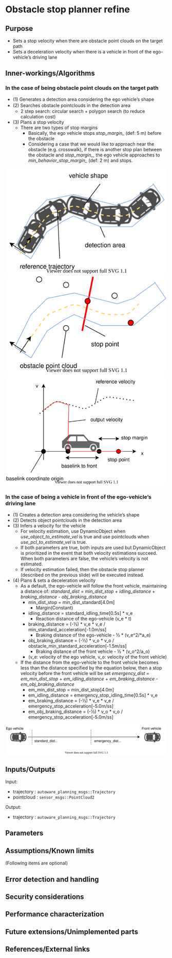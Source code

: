 # Obstacle stop planner refine

## Purpose

- Sets a stop velocity when there are obstacle point clouds on the target path
- Sets a deceleration velocity when there is a vehicle in front of the ego-vehicle’s driving lane

## Inner-workings/Algorithms

### In the case of being obstacle point clouds on the target path

- (1) Generates a detection area considering the ego vehicle’s shape
- (2) Searches obstacle pointclouds in the detection area　
	- 2 step search: circular search + polygon search (to reduce calculation cost)
- (3) Plans a stop velocity
	- There are two types of stop margins
		- Basically, the ego vehicle stops *stop_margin_* (def: 5 m) before the obstacle
		- Considering a case that we would like to approach near the obstacle (e.g. crosswalk), if there is another stop plan between the obstacle and *stop_margin_*, the ego vehicle approaches to *min_behavior_stop_margin_* (def: 2 m) and stops.

![osp1](./img/osp1.svg "(1)") ![osp2](./img/osp2.svg "(2)") ![osp3](./img/osp3.svg "(3)")

### In the case of being a vehicle in front of the ego-vehicle’s driving lane

- (1) Creates a detection area considering the vehicle’s shape
- (2) Detects object pointclouds in the detection area
- (3) Infers a velocity for the vehicle
	- For velocity estimation, use DynamicObject when *use_object_to_estimate_vel* is true and use pointclouds when *use_pcl_to_estimate_vel* is true.
	- If both parameters are true, both inputs are used but DynamicObject is prioritized in the event that  both velocity estimations succeed. When both parameters are false, the vehicle’s velocity is not estimated.
	- If velocity estimation failed, then the obstacle stop planner (described on the previous slide) will be executed instead.
- (4) Plans & sets a deceleration velocity
	- As a default, the ego-vehicle will  follow the front vehicle, maintaining a distance of: *standard_dist* = *min_dist_stop* + *idling_distance* + *braking_distance* - *obj_braking_distance*
		- min_dist_stop = min_dist_standard[4.0m]
			- Margin(Constant)
		- idling_distance = standard_idling_time[0.5s] * v_e
			- Reaction distance of the ego-vehicle (v_e * t)
		- braking_distance = (-½) * v_e * v_e / min_standard_acceleration[-1.0m/ss] 
			- Braking distance of the ego-vehicle -  ½ * (v_e^2/*a_e)
		- obj_braking_distance =  (-½) * v_o * v_o / obstacle_min_standard_acceleration[-1.5m/ss]
			- Braking distance of the front vehicle - ½ * (v_o^2/a_o)
		- (v_e: velocity of the ego vehicle, v_o: velocity  of the front vehicle)
	- If the distance from the ego-vehicle to the front vehicle becomes less than the distance specified by the equation below, then a stop velocity before the front vehicle will be set *emergency_dist* = *em_min_dist_stop* + *em_idling_distance* + *em_braking_distance* - *em_obj_braking_distance*
		- em_min_dist_stop = min_dist_stop[4.0m]
		- em_idling_distance = emergency_stop_idling_time[0.5s] * v_e
		- em_braking_distance = (-½) * v_e * v_e / emergency_stop_acceleration[-5.0m/ss]
		- em_obj_braking_distance =  (-½) * v_o * v_o / emergency_stop_acceleration[-5.0m/ss]

![osp4](./img/osp4.svg)

## Inputs/Outputs

Input:

- trajectory : `autoware_planning_msgs::Trajectory`
- pointcloud : `sensor_msgs::PointCloud2`

Output:

- trajectory : `autoware_planning_msgs::Trajectory`

## Parameters




## Assumptions/Known limits


(Following items are optional)

## Error detection and handling

## Security considerations

## Performance characterization

## Future extensions/Unimplemented parts

## References/External links


